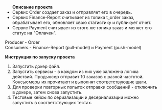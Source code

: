 <ul>
<b>Описание проекта</b>
<li> Сервис Order создает заказ и отправляет его в очередь.</li>
<li> Сервис Finance-Report считывает из топика t_order заказ, обрабатывает его, обновляет свою статистику и публикует отчет.</li>
<li> Сервис Payment считывает из этого же топика заказ и меняет его статус на "Оплачен".</li>
</ul>

Producer - Order<br>
Consumers - Finance-Report (pull-model) и Payment (push-model)

<b>Инструкция по запуску проекта</b> 
1) Запустить докер файл.
2) Запустить сервисы - в каждом из них уже заложена логика действий. Продьюсер отправит 10 заказов с разной частотой. Консьюмеры их прочитают и выполнят соответствующие шаги.
3) Для проверки повторных попыток отправки сообщений - отключить в докере, затем снова запустить. 
4) Тестовые кейсы по сериализации и десериализации можно запустить в соответствующих тестах.